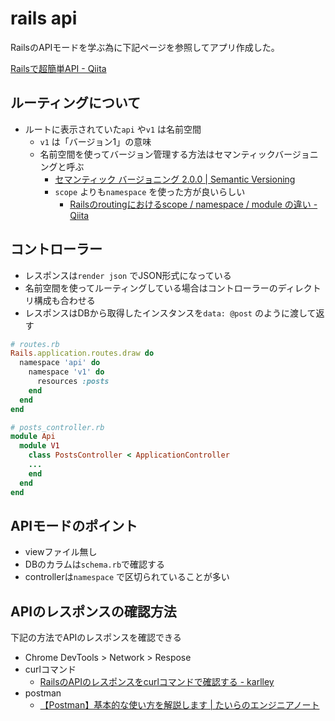 # rails api

RailsのAPIモードを学ぶ為に下記ページを参照してアプリ作成した。

[Railsで超簡単API \- Qiita](https://qiita.com/k-penguin-sato/items/adba7a1a1ecc3582a9c9)

## ルーティングについて

- ルートに表示されていた`api` や`v1` は名前空間
  - `v1` は「バージョン1」の意味
  - 名前空間を使ってバージョン管理する方法はセマンティックバージョニングと呼ぶ
    - [セマンティック バージョニング 2\.0\.0 \| Semantic Versioning](https://semver.org/lang/ja/)
    - `scope` よりも`namespace` を使った方が良いらしい
      - [Railsのroutingにおけるscope / namespace / module の違い \- Qiita](https://qiita.com/ryosuketter/items/9240d8c2561b5989f049)

## コントローラー

- レスポンスは`render json` でJSON形式になっている
- 名前空間を使ってルーティングしている場合はコントローラーのディレクトリ構成も合わせる
- レスポンスはDBから取得したインスタンスを`data: @post` のように渡して返す

```ruby
# routes.rb
Rails.application.routes.draw do
  namespace 'api' do
    namespace 'v1' do
      resources :posts
    end
  end
end

# posts_controller.rb
module Api
  module V1
    class PostsController < ApplicationController
    ...
    end
  end
end
```

## APIモードのポイント

- viewファイル無し
- DBのカラムは`schema.rb`で確認する
- controllerは`namespace` で区切られていることが多い

## APIのレスポンスの確認方法

下記の方法でAPIのレスポンスを確認できる

- Chrome DevTools > Network > Respose
- curlコマンド
  - [RailsのAPIのレスポンスをcurlコマンドで確認する \- karlley](https://scrapbox.io/karlley/Rails%E3%81%AEAPI%E3%81%AE%E3%83%AC%E3%82%B9%E3%83%9D%E3%83%B3%E3%82%B9%E3%82%92curl%E3%82%B3%E3%83%9E%E3%83%B3%E3%83%89%E3%81%A7%E7%A2%BA%E8%AA%8D%E3%81%99%E3%82%8B)
- postman
  - [【Postman】基本的な使い方を解説します \| たいらのエンジニアノート](https://www.tairaengineer-note.com/postman-how-to-use/)
